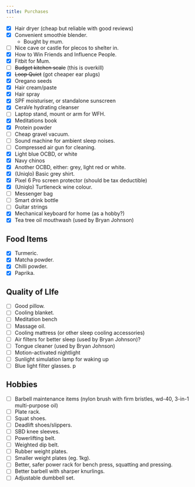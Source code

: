 ```yaml
---
title: Purchases
---
```


- [x] Hair dryer (cheap but reliable with good reviews)
- [x] Convenient smoothie blender.
	- Bought by mum.
- [ ] Nice cave or castle for plecos to shelter in.
- [x] How to Win Friends and Influence People.
- [x] Fitbit for Mum.
- [ ] ~~Budget kitchen scale~~ (this is overkill)
- [x] ~~Loop Quiet~~ (got cheaper ear plugs)
- [x] Oregano seeds
- [x] Hair cream/paste
- [x] Hair spray
- [x] SPF moisturiser, or standalone sunscreen
- [x] CeraVe hydrating cleanser
- [ ] Laptop stand, mount or arm for WFH.
- [x] Meditations book
- [x] Protein powder
- [ ] Cheap gravel vacuum.
- [ ] Sound machine for ambient sleep noises.
- [ ] Compressed air gun for cleaning.
- [x] Light blue OCBD, or white
- [x] Navy chinos
- [x] Another OCBD, either: grey, light red or white.
- [x] (Uniqlo) Basic grey shirt.
- [x] Pixel 6 Pro screen protector (should be tax deductible)
- [x] (Uniqlo) Turtleneck wine colour.
- [ ] Messenger bag
- [ ] Smart drink bottle
- [ ] Guitar strings
- [x] Mechanical keyboard for home (as a hobby?)
- [x] Tea tree oil mouthwash (used by Bryan Johnson)

## Food Items
- [x] Turmeric.
- [x] Matcha powder.
- [x] Chilli powder.
- [x] Paprika.

## Quality of LIfe
- [ ] Good pillow.
- [ ] Cooling blanket.
- [ ] Meditation bench
- [ ] Massage oil.
- [ ] Cooling mattress (or other sleep cooling accessories)
- [ ] Air filters for better sleep (used by Bryan Johnson)?
- [ ] Tongue cleaner (used by Bryan Johnson)
- [ ] Motion-activated nightlight
- [ ] Sunlight simulation lamp for waking up
- [ ] Blue light filter glasses.
p

## Hobbies
- [ ] Barbell maintenance items (nylon brush with firm bristles, wd-40, 3-in-1 multi-purpose oil)
- [ ] Plate rack.
- [ ] Squat shoes.
- [ ] Deadlift shoes/slippers.
- [ ] SBD knee sleeves.
- [ ] Powerlifting belt.
- [ ] Weighted dip belt.
- [ ] Rubber weight plates.
- [ ] Smaller weight plates (eg. 1kg).
- [ ] Better, safer power rack for bench press, squatting and pressing.
- [ ] Better barbell with sharper knurlings.
- [ ] Adjustable dumbbell set.
